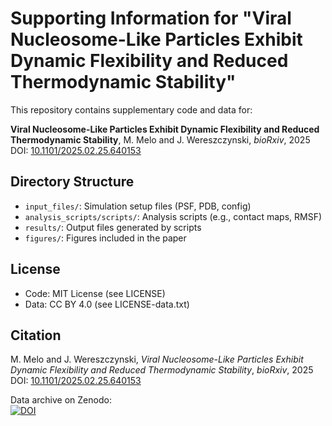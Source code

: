 # Supporting Information for "Viral Nucleosome-Like Particles Exhibit Dynamic Flexibility and Reduced Thermodynamic Stability"

This repository contains supplementary code and data for:

**Viral Nucleosome-Like Particles Exhibit Dynamic Flexibility and Reduced Thermodynamic Stability**, M. Melo and J. Wereszczynski, *bioRxiv*, 2025
DOI: [10.1101/2025.02.25.640153]([https://doi.org/10.1101/2025.02.13.638112](https://doi.org/10.1101/2025.02.25.640153))

## Directory Structure
- `input_files/`: Simulation setup files (PSF, PDB, config)
- `analysis_scripts/scripts/`: Analysis scripts (e.g., contact maps, RMSF)
- `results/`: Output files generated by scripts
- `figures/`: Figures included in the paper

## License
- Code: MIT License (see LICENSE)
- Data: CC BY 4.0 (see LICENSE-data.txt)

## Citation
M. Melo and J. Wereszczynski, *Viral Nucleosome-Like Particles Exhibit Dynamic Flexibility and Reduced Thermodynamic Stability*, *bioRxiv*, 2025
DOI: [10.1101/2025.02.25.640153](https://doi.org/10.1101/2025.02.25.640153)

Data archive on Zenodo:  
[![DOI](https://zenodo.org/badge/DOI/10.5281/zenodo.16342233.svg)](https://doi.org/10.5281/zenodo.16342233)
